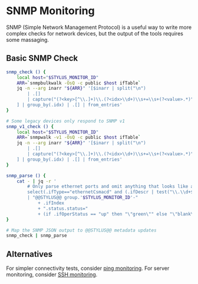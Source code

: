 # SNMP Monitoring

SNMP (Simple Network Management Protocol) is a useful way to write more complex checks for network devices, but the output of the tools requires some massaging.

## Basic SNMP Check

```bash
snmp_check () {
    local host="$STYLUS_MONITOR_ID"
    ARR=`snmpbulkwalk -OsQ -c public $host ifTable`
    jq -n --arg inarr "${ARR}" '[$inarr | split("\n")
        | .[]
        | capture("(?<key>[^\\.]+)\\.(?<idx>\\d+)\\s+=\\s+(?<value>.*)")
    ] | group_by(.idx) | .[] | from_entries'
}

# Some legacy devices only respond to SNMP v1
snmp_v1_check () {
    local host="$STYLUS_MONITOR_ID"
    ARR=`snmpwalk -v1 -OsQ -c public $host ifTable`
    jq -n --arg inarr "${ARR}" '[$inarr | split("\n")
        | .[]
        | capture("(?<key>[^\\.]+)\\.(?<idx>\\d+)\\s+=\\s+(?<value>.*)")
    ] | group_by(.idx) | .[] | from_entries'
}

snmp_parse () {
    cat - | jq -r '
        # Only parse ethernet ports and omit anything that looks like a vlan port (ending with a .xxxx)
        select(.ifType=="ethernetCsmacd" and (.ifDescr | test("\\.\\d+$") | not)) 
        | "@@STYLUS@@ group.'$STYLUS_MONITOR_ID'-" 
            + .ifIndex 
            + ".status.status=" 
            + (if .ifOperStatus == "up" then "\"green\"" else "\"blank\"" end)' 
}

# Map the SNMP JSON output to @@STYLUS@@ metadata updates
snmp_check | snmp_parse
```

## Alternatives

For simpler connectivity tests, consider [ping monitoring](../ping/). For server monitoring, consider [SSH monitoring](../ssh/). 